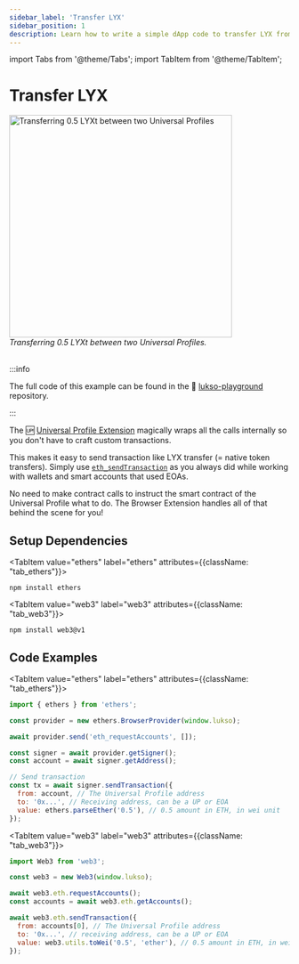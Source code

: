 ```yaml
---
sidebar_label: 'Transfer LYX'
sidebar_position: 1
description: Learn how to write a simple dApp code to transfer LYX from your Universal Profile Browser Extension programmatically.
---
```


import Tabs from '@theme/Tabs';
import TabItem from '@theme/TabItem';

# Transfer LYX

<div style={{textAlign: 'center', color: 'grey'}}>
  <img
    src={require('../img/transfer-lyx.png').default}
    alt="Transferring 0.5 LYXt between two Universal Profiles"
    width="400"
  />
<br/>
<i>Transferring 0.5 LYXt between two Universal Profiles.</i>
<br /><br />
</div>

:::info

The full code of this example can be found in the 👾 [lukso-playground](https://github.com/lukso-network/lukso-playground/tree/main/transfer-lyx) repository.

:::

The 🆙 [Universal Profile Extension](https://chrome.google.com/webstore/detail/universal-profiles/abpickdkkbnbcoepogfhkhennhfhehfn) magically wraps all the calls internally so you don't have to craft custom transactions.

This makes it easy to send transaction like LYX transfer (= native token transfers). Simply use [`eth_sendTransaction`](https://ethereum.org/en/developers/docs/apis/json-rpc/#eth_sendtransaction) as you always did while working with wallets and smart accounts that used EOAs.

No need to make contract calls to instruct the smart contract of the Universal Profile what to do. The Browser Extension handles all of that behind the scene for you!

## Setup Dependencies

<Tabs groupId="web3-lib">
  
  <TabItem value="ethers" label="ethers"  attributes={{className: "tab_ethers"}}>

```shell
npm install ethers
```

  </TabItem>
  
  <TabItem value="web3" label="web3"  attributes={{className: "tab_web3"}}>

```shell
npm install web3@v1
```

  </TabItem>

</Tabs>

## Code Examples

<Tabs groupId="web3-lib">

<TabItem value="ethers" label="ethers" attributes={{className: "tab_ethers"}}>

```js
import { ethers } from 'ethers';

const provider = new ethers.BrowserProvider(window.lukso);

await provider.send('eth_requestAccounts', []);

const signer = await provider.getSigner();
const account = await signer.getAddress();

// Send transaction
const tx = await signer.sendTransaction({
  from: account, // The Universal Profile address
  to: '0x...', // Receiving address, can be a UP or EOA
  value: ethers.parseEther('0.5'), // 0.5 amount in ETH, in wei unit
});
```

  </TabItem>
  
  <TabItem value="web3" label="web3"  attributes={{className: "tab_web3"}}>

```js
import Web3 from 'web3';

const web3 = new Web3(window.lukso);

await web3.eth.requestAccounts();
const accounts = await web3.eth.getAccounts();

await web3.eth.sendTransaction({
  from: accounts[0], // The Universal Profile address
  to: '0x...', // receiving address, can be a UP or EOA
  value: web3.utils.toWei('0.5', 'ether'), // 0.5 amount in ETH, in wei unit
});
```

  </TabItem>

</Tabs>
